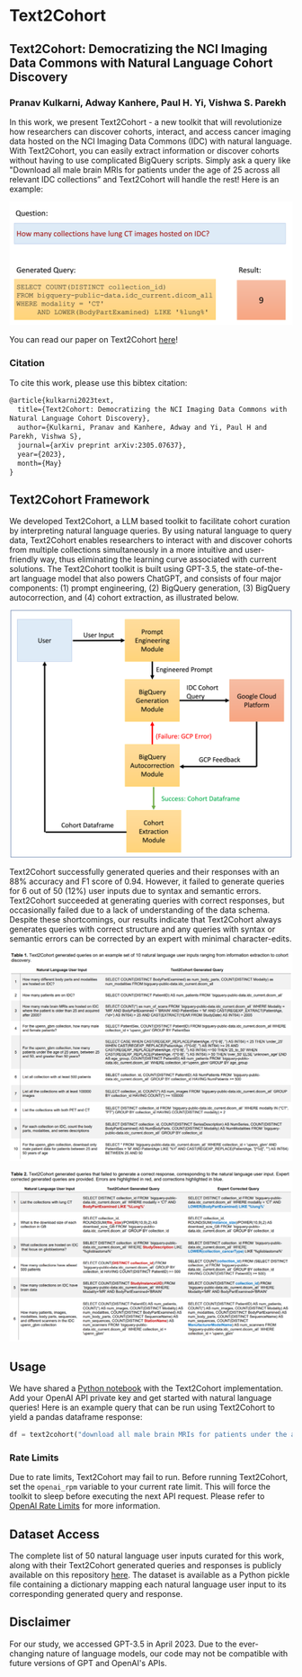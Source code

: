 # Text2Cohort

## Text2Cohort: Democratizing the NCI Imaging Data Commons with Natural Language Cohort Discovery

### Pranav Kulkarni, Adway Kanhere, Paul H. Yi, Vishwa S. Parekh

In this work, we present Text2Cohort - a new toolkit that will revolutionize how researchers can discover cohorts, interact, and access cancer imaging data hosted on the NCI Imaging Data Commons (IDC) with natural language. With Text2Cohort, you can easily extract information or discover cohorts without having to use complicated BigQuery scripts. Simply ask a query like "Download all male brain MRIs for patients under the age of 25 across all relevant IDC collections” and Text2Cohort will handle the rest! Here is an example:

<p align="center">
<img src="./assets/example.png" width="600">
</p>

You can read our paper on Text2Cohort [here](https://arxiv.org/abs/2305.07637)!

### Citation

To cite this work, please use this bibtex citation:

```text
@article{kulkarni2023text,
  title={Text2Cohort: Democratizing the NCI Imaging Data Commons with Natural Language Cohort Discovery},
  author={Kulkarni, Pranav and Kanhere, Adway and Yi, Paul H and Parekh, Vishwa S},
  journal={arXiv preprint arXiv:2305.07637},
  year={2023},
  month={May}
}
```

## Text2Cohort Framework

We developed Text2Cohort, a LLM based toolkit to facilitate cohort curation by interpreting natural language queries. By using natural language to query data, Text2Cohort enables researchers to interact with and discover cohorts from multiple collections simultaneously in a more intuitive and user-friendly way, thus eliminating the learning curve associated with current solutions. The Text2Cohort toolkit is built using GPT-3.5, the state-of-the-art language model that also powers ChatGPT, and consists of four major components: (1) prompt engineering, (2) BigQuery generation, (3) BigQuery autocorrection, and (4) cohort extraction, as illustrated below.

<p align="center">
<img src="./assets/text2cohort.png" width="500">
</p>

Text2Cohort successfully generated queries and their responses with an 88% accuracy and F1 score of 0.94. However, it failed to generate queries for 6 out of 50 (12%) user inputs due to syntax and semantic errors. Text2Cohort succeeded at generating queries with correct responses, but occasionally failed due to a lack of understanding of the data schema. Despite these shortcomings, our results indicate that Text2Cohort always generates queries with correct structure and any queries with syntax or semantic errors can be corrected by an expert with minimal character-edits. 

![Text2Cohort generated queries on an example set of 10 natural language user inputs, ranging from information extraction to cohort discovery.](./assets/correct_queries.png)

![Text2Cohort generated queries that failed to generate a correct response, corresponding to the natural language user input. Expert corrected generated queries are provided. Errors are highlighted in red, and corrections highlighted in blue.](./assets/incorrect_queries.png)

## Usage

We have shared a [Python notebook](./text2cohort.ipynb) with the Text2Cohort implementation. Add your OpenAI API private key and get started with natural language queries! Here is an example query that can be run using Text2Cohort to yield a pandas dataframe response:

```python
df = text2cohort("download all male brain MRIs for patients under the age of 25 across all relevant IDC collections")
```

### Rate Limits

Due to rate limits, Text2Cohort may fail to run. Before running Text2Cohort, set the `openai_rpm` variable to your current rate limit. This will force the toolkit to sleep before executing the next API request. Please refer to [OpenAI Rate Limits](https://platform.openai.com/docs/guides/rate-limits/overview) for more information.

## Dataset Access

The complete list of 50 natural language user inputs curated for this work, along with their Text2Cohort generated queries and responses is publicly available on this repository [here](./data/). The dataset is available as a Python pickle file containing a dictionary mapping each natural language user input to its corresponding generated query and response. 

## Disclaimer

For our study, we accessed GPT-3.5 in April 2023. Due to the ever-changing nature of language models, our code may not be compatible with future versions of GPT and OpenAI's APIs. 
